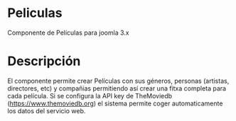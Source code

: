 # Peliculas
Componente de Películas para joomla 3.x

# Descripción
El componente permite crear Películas con sus géneros, personas (artistas, directores, etc) y compañias permitiendo así crear una fitxa completa para cada película. Si se configura la API key de TheMoviedb (https://www.themoviedb.org) el sistema permite coger automaticamente los datos del servicio web.
